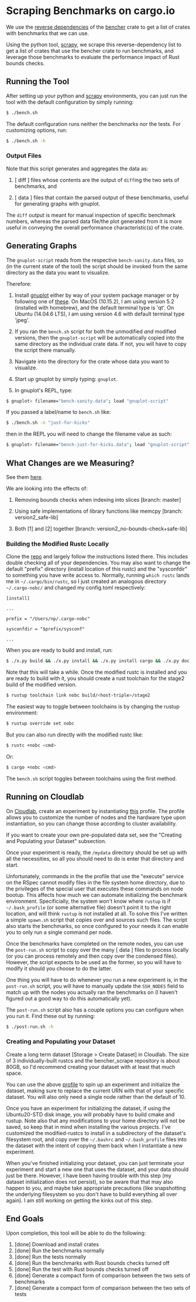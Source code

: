 # Scraping Benchmarks on cargo.io

We use the [reverse dependencies](https://crates.io/crates/bencher/reverse_dependencies) of the [bencher](https://crates.io/crates/bencher) crate to get a list of crates with benchmarks that we can use.

Using the python tool, [scrapy](https://docs.scrapy.org/en/latest/index.html#), we scrape this reverse-dependency list to get a list of crates that use the bencher crate to run benchmarks, and leverage those benchmarks to evaluate the performance impact of Rust bounds checks.

## Running the Tool

After setting up your python and [scrapy](https://docs.scrapy.org/en/latest/intro/install.html) environments,
you can just run the tool with the default configuration by simply running: 

```sh
$ ./bench.sh
```

The default configuration runs neither the benchmarks nor the tests. 
For customizing options, run:

```sh
$ ./bench.sh -h
```

### Output Files

Note that this script generates and aggregates the data as:

 1) [ diff ] files whose contents are the output of `diff`ing the 
two sets of benchmarks, and

 2) [ data ] files that contain the parsed output of these benchmarks,
useful for generating graphs with gnuplot.

The `diff` output is meant for manual inspection
of specific benchmark numbers, whereas the parsed data file/the plot 
generated from it is more useful in conveying the 
overall performance characteristic(s) of the crate.

## Generating Graphs

The `gnuplot-script` reads from the respective `bench-sanity.data` files, so (in the current state of the tool)
the script should be invoked from the same directory as the data you want to visualize. 

Therefore: 

1. Install [gnuplot](http://www.gnuplot.info/) either by way of your system package manager or by following one of 
[these](http://www.gnuplot.info/download.html). On MacOS (10.15.2), I am using version 5.2 (installed with homebrew), 
and the default terminal type is 'qt'. On Ubuntu (14.04.6 LTS), I am using version 4.6 with default terminal type 'jpeg'.

2. If you ran the `bench.sh` script for both the unmodified _and_ modified versions, then the
`gnuplot-script` will be automatically copied into the same directory as the individual crate data.
If not, you will have to copy the script there manually.

3. Navigate into the directory for the crate whose data you want to visualize.

4. Start up gnuplot by simply typing: `gnuplot`.

5. In gnuplot's REPL, type: 

```sh
$ gnuplot> filename="bench-sanity.data"; load "gnuplot-script"
```

If you passed a label/name to `bench.sh` like:

```sh
$ ./bench.sh -n "just-for-kicks"
```

then in the REPL you will need to change the filename value as such: 

```sh
$ gnuplot> filename="bench-just-for-kicks.data"; load "gnuplot-script"
```

## What Changes are we Measuring?

See them [here](https://github.com/nataliepopescu/rust). 

We are looking into the effects of: 

1. Removing bounds checks when indexing into slices [branch: master]

2. Using safe implementations of library functions like memcpy [branch: version2_safe-lib]

3. Both [1] and [2] together [branch: version2_no-bounds-check+safe-lib]

### Building the Modified Rustc Locally

Clone the [repo](https://github.com/nataliepopescu/rust) and largely follow the instructions listed there.
This includes double checking all of your dependencies. You may also want to change the default "prefix" 
directory (install location of this rustc) and the "sysconfdir" to something you have write access to. Normally, running
`which rustc` lands me in `~/.cargo/bin/rustc`, so I just created an analogous directory `~/.cargo-nobc/` 
and changed my config.toml respectively:

```
[install]

...

prefix = "/Users/np/.cargo-nobc"

sysconfdir = "$prefix/sysconf"

...
```

When you are ready to build and install, run:

```sh
$ ./x.py build && ./x.py install && ./x.py install cargo && ./x.py doc
```

Note that this will take a while. Once the modified rustc is installed and you are ready to build with it,
you should create a rust toolchain for the stage2 build of the modified version. 

```sh
$ rustup toolchain link nobc build/<host-triple>/stage2
```

The easiest way to toggle between toolchains is by changing the rustup environment:

```sh
$ rustup override set nobc
```

But you can also run directly with the modified rustc like:

```sh
$ rustc +nobc <cmd>
```

Or:

```sh
$ cargo +nobc <cmd>
```

The `bench.sh` script toggles between toolchains using the first method. 

## Running on Cloudlab

On [Cloudlab](https://www.cloudlab.us/), create an experiment by instantiating
[this](https://www.cloudlab.us/p/Praxis/setup-bench-lt) profile. The
profile allows you to customize the number of nodes and the hardware type upon
instantiation, so you can change those according to cluster availability. 

If you want to create your own pre-populated data set, see the "Creating and Populating
your Dataset" subsection. 

Once your experiment is ready, the `/mydata` directory should be set up with all the
necessities, so all you should need to do is enter that directory and start. 

Unfortunately, commands in the the profile that use the "execute" service on the RSpec 
cannot modify files in the file system home directory, due to the privileges of the 
special user that executes these commands on node bootup. This affects how much we
can automate initializing the benchmark environment. Specificially, the system
won't know where `rustup` is if `~/.bash_profile` (or some alternative file) doesn't
point it to the right location, and will think `rustup` is not installed at all. 
To solve this I've written a simple `spawn.sh` script that copies over and sources such 
files. The script also starts the benchmarks, so once configured to your needs it can 
enable you to only run a single command per node. 

Once the benchmarks have completed on the remote nodes, you can use the `post-run.sh`
script to copy over the many [ data ] files to process locally (or you can process remotely
and then copy over the condensed files). However, the script expects to be used as the 
former, so you will have to modify it should you choose to do the latter. 

One thing you will have to do whenever you run a new experiment is, in the `post-run.sh`
script, you will have to manually update the `SSH_NODES` field to match up with the
nodes you actually ran the benchmarks on (I haven't figured out a good way to do this
automatically yet). 

The `post-run.sh` script also has a couple options you can configure when you run it. 
Find these out by running: 

```sh
$ ./post-run.sh -h
```

### Creating and Populating your Dataset

Create a long term dataset [Storage > Create Dataset] in Cloudlab. The size of 3 individually-built rustcs and the
bencher_scrape repository is about 80GB, so I'd recommend creating your dataset with at
least that much space. 

You can use the above [profile](https://www.cloudlab.us/p/Praxis/setup-bench-lt) to spin
up an experiment and initialize the dataset, making sure to replace the current URN with
that of your specific dataset. You will also only need a single node rather than the default 
of 10.

Once you have an experiment for initializing the dataset, if 
using the Ubuntu20-STD disk image, you will probably have to build cmake and rustup. 
Note also that any modifications to your home directory will not be saved, so keep that 
in mind when installing the various projects. I've customized the modified-rustcs to 
install in a subdirectory of the dataset's filesystem root, and copy over the `~/.bashrc` 
and `~/.bash_profile` files into the dataset with the intent of copying them back when I 
instantiate a new experiment. 

When you've finished initializing your dataset, you can just terminate your experiment and
start a new one that uses the dataset, and your data should just be there. However, I have been
having trouble with this step (my dataset initialization does not persist), so be aware that 
that may also happen to you, and maybe take appropriate precautions (like snapshotting the
underlying filesystem so you don't have to build everything all over again). I am still working 
on getting the kinks out of this step. 

## End Goals

Upon completion, this tool will be able to do the following:

1. [done] Download and install crates
2. [done] Run the benchmarks normally
3. [done] Run the tests normally
3. [done] Run the benchmarks with Rust bounds checks turned off
3. [done] Run the test with Rust bounds checks turned off
4. [done] Generate a compact form of comparison between the two sets of benchmarks
4. [done] Generate a compact form of comparison between the two sets of tests
